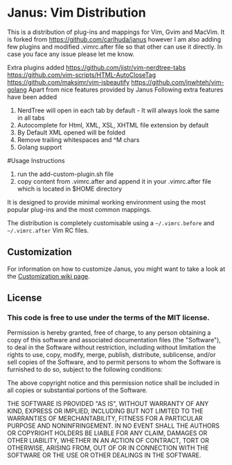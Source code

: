# Janus: Vim Distribution

This is a distribution of plug-ins and mappings for Vim, Gvim and
MacVim. It is forked from https://github.com/carlhuda/janus however I am also adding few plugins and modified .vimrc.after
file so that other can use it directly. In case you face any issue please let me know.

 Extra plugins added
    https://github.com/jistr/vim-nerdtree-tabs
    https://github.com/vim-scripts/HTML-AutoCloseTag
    https://github.com/maksimr/vim-jsbeautify
    https://github.com/jnwhteh/vim-golang
Apart from nice features provided by Janus Following extra features have been added
1. NerdTree will open in each tab by default - It will always look the
   same in all tabs
2. Autocomplete for Html, XML, XSL, XHTML file extension by default
3. By Default XML opened will be folded
4. Remove trailing whitespaces and ^M chars
5. Golang support

#Usage Instructions
1. run the add-custom-plugin.sh file
2. copy content from .vimrc.after and append it in your .vimrc.after
   file which is located in $HOME directory

It is designed to provide minimal working environment using the most
popular plug-ins and the most common mappings.

The distribution is completely customisable using a `~/.vimrc.before`
and `~/.vimrc.after` Vim RC files.






## Customization

For  information on how to customize Janus, you might want to take
a look at the [Customization wiki
page](https://github.com/carlhuda/janus/wiki/Customization).

## License

### This code is free to use under the terms of the MIT license.

Permission is hereby granted, free of charge, to any person obtaining
a copy of this software and associated documentation files (the
"Software"), to deal in the Software without restriction, including
without limitation the rights to use, copy, modify, merge, publish,
distribute, sublicense, and/or sell copies of the Software, and to
permit persons to whom the Software is furnished to do so, subject to
the following conditions:

The above copyright notice and this permission notice shall be included
in all copies or substantial portions of the Software.

THE SOFTWARE IS PROVIDED "AS IS", WITHOUT WARRANTY OF ANY KIND,
EXPRESS OR IMPLIED, INCLUDING BUT NOT LIMITED TO THE WARRANTIES OF
MERCHANTABILITY, FITNESS FOR A PARTICULAR PURPOSE AND NONINFRINGEMENT.
IN NO EVENT SHALL THE AUTHORS OR COPYRIGHT HOLDERS BE LIABLE FOR ANY
CLAIM, DAMAGES OR OTHER LIABILITY, WHETHER IN AN ACTION OF CONTRACT,
TORT OR OTHERWISE, ARISING FROM, OUT OF OR IN CONNECTION WITH THE
SOFTWARE OR THE USE OR OTHER DEALINGS IN THE SOFTWARE.
